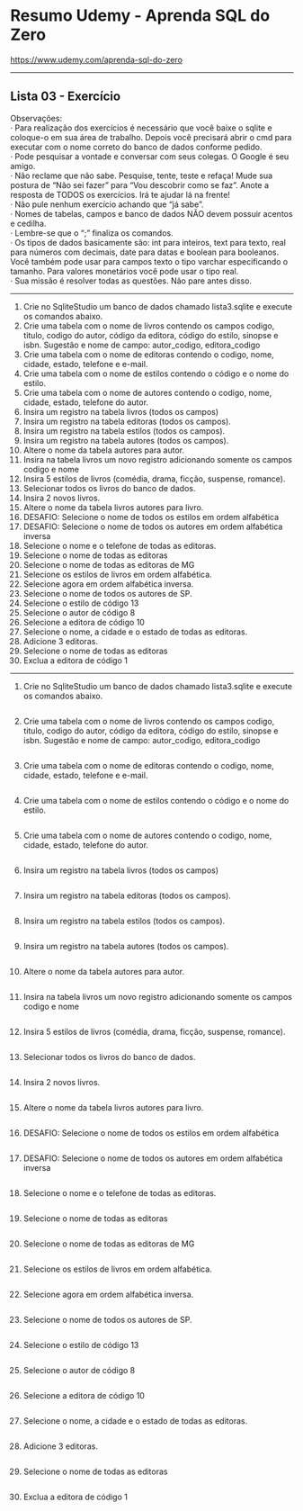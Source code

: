 # Resumo Udemy - Aprenda SQL do Zero

https://www.udemy.com/aprenda-sql-do-zero

---

## Lista 03 - Exercício

Observações:  
· Para realização dos exercícios é necessário que você baixe o sqlite e coloque-o em sua área de trabalho. Depois você precisará abrir o cmd para executar com o nome correto do banco de dados conforme pedido.  
· Pode pesquisar a vontade e conversar com seus colegas. O Google é seu amigo.  
· Não reclame que não sabe. Pesquise, tente, teste e refaça! Mude sua postura de “Não sei fazer” para “Vou descobrir como se faz”. Anote a resposta de TODOS os exercícios. Irá te ajudar lá na frente!  
· Não pule nenhum exercício achando que “já sabe”.  
· Nomes de tabelas, campos e banco de dados NÃO devem possuir acentos e cedilha.  
· Lembre-se que o “;” finaliza os comandos.  
· Os tipos de dados basicamente são: int para inteiros, text para texto, real para números com decimais, date para datas e boolean para booleanos. Você também pode usar para campos texto o tipo varchar especificando o tamanho. Para valores monetários você pode usar o tipo real.  
· Sua missão é resolver todas as questões. Não pare antes disso.  

---

1) Crie no SqliteStudio um banco de dados chamado lista3.sqlite e execute os comandos abaixo.  
2) Crie uma tabela com o nome de livros contendo os campos codigo, titulo, codigo do autor, código da editora, código do estilo, sinopse e isbn. Sugestão  e nome de campo: autor_codigo, editora_codigo  
3) Crie uma tabela com o nome de editoras contendo o codigo, nome, cidade, estado, telefone e e-mail.  
4) Crie uma tabela com o nome de estilos contendo o código e o nome do estilo.  
5) Crie uma tabela com o nome de autores contendo o codigo, nome, cidade, estado, telefone do autor.  
6) Insira um registro na tabela livros (todos os campos)  
7) Insira um registro na tabela editoras (todos os campos).  
8) Insira um registro na tabela estilos (todos os campos).  
9) Insira um registro na tabela autores (todos os campos).  
10) Altere o nome da tabela autores para autor.  
11) Insira na tabela livros um novo registro adicionando somente os campos codigo e nome  
12) Insira 5 estilos de livros (comédia, drama, ficção, suspense, romance).  
13) Selecionar todos os livros do banco de dados.  
14) Insira 2 novos livros.  
15) Altere o nome da tabela livros autores para livro.  
16) DESAFIO: Selecione o nome de todos os estilos em ordem alfabética  
17) DESAFIO: Selecione o nome de todos os autores em ordem alfabética inversa  
18) Selecione o nome e o telefone de todas as editoras.  
19) Selecione o nome de todas as editoras  
20) Selecione o nome de todas as editoras de MG  
21) Selecione os estilos de livros em ordem alfabética.  
22) Selecione agora em ordem alfabética inversa.  
23) Selecione o nome de todos os autores de SP.  
24) Selecione o estilo de código 13  
25) Selecione o autor de código 8  
26) Selecione a editora de código 10  
27) Selecione o nome, a cidade e o estado de todas as editoras.  
28) Adicione 3 editoras.  
29) Selecione o nome de todas as editoras  
30) Exclua a editora de código 1  

---


1) Crie no SqliteStudio um banco de dados chamado lista3.sqlite e execute os comandos abaixo.  

```sql

```

2) Crie uma tabela com o nome de livros contendo os campos codigo, titulo, codigo do autor, código da editora, código do estilo, sinopse e isbn. Sugestão  e nome de campo: autor_codigo, editora_codigo  

```sql

```

3) Crie uma tabela com o nome de editoras contendo o codigo, nome, cidade, estado, telefone e e-mail.  

```sql

```

4) Crie uma tabela com o nome de estilos contendo o código e o nome do estilo.  

```sql

```

5) Crie uma tabela com o nome de autores contendo o codigo, nome, cidade, estado, telefone do autor.  

```sql

```

6) Insira um registro na tabela livros (todos os campos)  

```sql

```

7) Insira um registro na tabela editoras (todos os campos).  

```sql

```

8) Insira um registro na tabela estilos (todos os campos).  

```sql

```

9) Insira um registro na tabela autores (todos os campos).  

```sql

```

10) Altere o nome da tabela autores para autor.  

```sql

```

11) Insira na tabela livros um novo registro adicionando somente os campos codigo e nome  

```sql

```

12) Insira 5 estilos de livros (comédia, drama, ficção, suspense, romance).  

```sql

```

13) Selecionar todos os livros do banco de dados.  

```sql

```

14) Insira 2 novos livros.  

```sql

```

15) Altere o nome da tabela livros autores para livro.  

```sql

```

16) DESAFIO: Selecione o nome de todos os estilos em ordem alfabética  

```sql

```

17) DESAFIO: Selecione o nome de todos os autores em ordem alfabética inversa  

```sql

```

18) Selecione o nome e o telefone de todas as editoras.  

```sql

```

19) Selecione o nome de todas as editoras  

```sql

```

20) Selecione o nome de todas as editoras de MG  

```sql

```

21) Selecione os estilos de livros em ordem alfabética.  

```sql

```

22) Selecione agora em ordem alfabética inversa.  

```sql

```

23) Selecione o nome de todos os autores de SP.  

```sql

```

24) Selecione o estilo de código 13  

```sql

```

25) Selecione o autor de código 8  

```sql

```

26) Selecione a editora de código 10  

```sql

```

27) Selecione o nome, a cidade e o estado de todas as editoras.  

```sql

```

28) Adicione 3 editoras.  

```sql

```

29) Selecione o nome de todas as editoras  

```sql

```

30) Exclua a editora de código 1  

```sql

```

